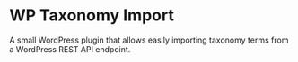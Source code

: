 # WP Taxonomy Import

A small WordPress plugin that allows easily importing taxonomy terms from a WordPress REST API endpoint.
